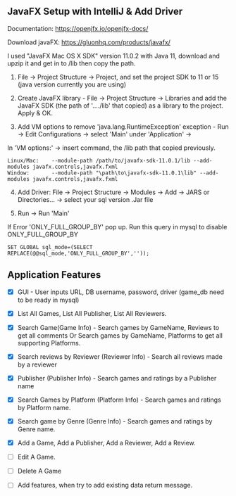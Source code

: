 ## JavaFX Setup with IntelliJ & Add Driver

Documentation: https://openjfx.io/openjfx-docs/

Download javaFX: https://gluonhq.com/products/javafx/ 

I used "JavaFX Mac OS X SDK" version 11.0.2 with Java 11, download and upzip it and get in to /lib then copy the path.

1. File -> Project Structure -> Project, and set the project SDK to 11 or 15 (java version currently you are using)

2. Create JavaFX library - File -> Project Structure -> Libraries and add the JavaFX SDK (the path of '..../lib' that copied) as a library to the project. Apply & OK.

3. Add VM options to remove 'java.lang.RuntimeException' exception - Run -> Edit Configurations -> select 'Main' under 'Application' -> 

In 'VM options:' -> insert command, the /lib path that copied previously.
```
Linux/Mac:    --module-path /path/to/javafx-sdk-11.0.1/lib --add-modules javafx.controls,javafx.fxml
Window:       --module-path "\path\to\javafx-sdk-11.0.1\lib" --add-modules javafx.controls,javafx.fxml
```

4. Add Driver: File -> Project Structure -> Modules -> Add -> JARS or Directories... -> select your sql version .Jar file

5. Run -> Run 'Main'

If Error 'ONLY_FULL_GROUP_BY' pop up.
Run this query in mysql to disable ONLY_FULL_GROUP_BY
```
SET GLOBAL sql_mode=(SELECT REPLACE(@@sql_mode,'ONLY_FULL_GROUP_BY',''));
```

## Application Features
- [x] GUI - User inputs URL, DB username, password, driver (game_db need to be ready in mysql)
- [x] List All Games, List All Publisher, List All Reviewers.
- [x] Search Game(Game Info) - Search games by GameName, Reviews to get all comments Or Search games by GameName, Platforms to get all supporting Platforms.
- [x] Search reviews by Reviewer (Reviewer Info) - Search all reviews made by a reviewer
- [x] Publisher (Publisher Info) - Search games and ratings by a Publisher name
- [x] Search Games by Platform (Platform Info) - Search games and ratings by Platform name.
- [x] Search game by Genre (Genre Info) - Search games and ratings by Genre name.
- [x] Add a Game, Add a Publisher, Add a Reviewer, Add a Review.
- [ ] Edit A Game.
- [ ] Delete A Game
- [ ] Add features, when try to add existing data return message.

